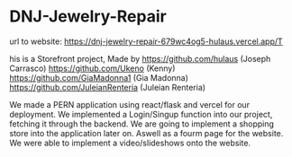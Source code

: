 # DNJ-Jewelry-Repair

 url to website:             https://dnj-jewelry-repair-679wc4og5-hulaus.vercel.app/T   

his is a Storefront project, Made by https://github.com/hulaus (Joseph Carrasco) https://github.com/Ukeno (Kenny) https://github.com/GiaMadonna1 (Gia Madonna) https://github.com/JuleianRenteria (Juleian Renteria) 

We made a PERN application using react/flask and vercel for our deployment. We implemented a Login/Singup function into our project, fetching it through the backend. We are going to implement a shopping store into the application later on. Aswell as a fourm page for the website. We were able to implement a video/slideshows onto the website.
